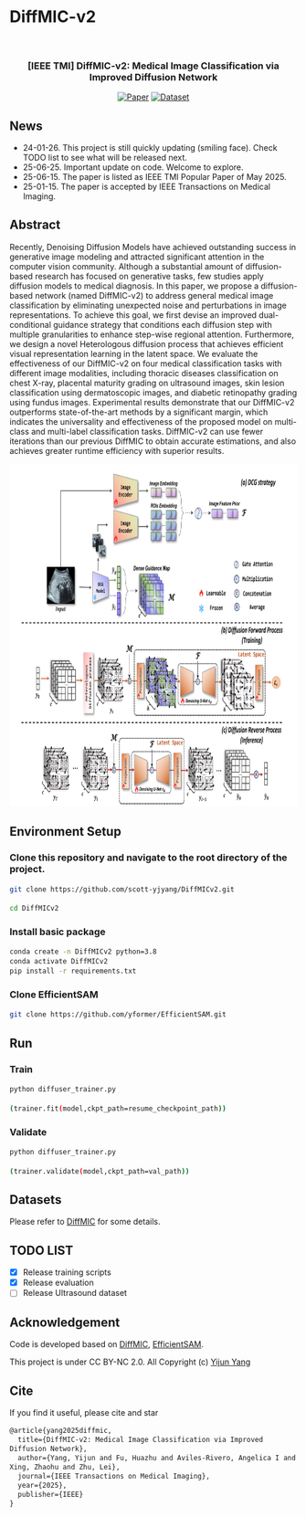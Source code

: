 # DiffMIC-v2

<div align="center">
<br>
<h3>[IEEE TMI] DiffMIC-v2: Medical Image Classification via Improved Diffusion Network</h3>

<p align="center">
  <a href="[https://arxiv.org/abs/2506.02327](https://ieeexplore.ieee.org/abstract/document/10843287)"><img src="https://img.shields.io/badge/Paper-<COLOR>.svg" alt="Paper"></a>
  <a href="https://github.com/scott-yjyang/DiffMICv2"><img src="https://img.shields.io/badge/Dataset-yellow.svg" alt="Dataset"></a>
 <p align="center">
  
</div>

## News

- 24-01-26. This project is still quickly updating (smiling face). Check TODO list to see what will be released next.
- 25-06-25. Important update on code. Welcome to explore.
- 25-06-15. The paper is listed as IEEE TMI Popular Paper of May 2025.
- 25-01-15. The paper is accepted by IEEE Transactions on Medical Imaging.

## Abstract

Recently, Denoising Diffusion Models have achieved outstanding success in generative image modeling and attracted significant attention in the computer vision community. Although a substantial amount of diffusion-based research has focused on generative tasks, few studies apply diffusion models to medical diagnosis.
In this paper, we propose a diffusion-based network (named DiffMIC-v2) to address general medical image classification by eliminating unexpected noise and perturbations in image representations.
To achieve this goal, we first devise an improved dual-conditional guidance strategy that conditions each diffusion step with multiple granularities to enhance step-wise regional attention.
Furthermore, we design a novel Heterologous diffusion process that achieves efficient visual representation learning in the latent space.
We evaluate the effectiveness of our DiffMIC-v2 on four medical classification tasks with different image modalities, including thoracic diseases classification on chest X-ray, placental maturity grading on ultrasound images, skin lesion classification using dermatoscopic images, and diabetic retinopathy grading using fundus images.
Experimental results demonstrate that our DiffMIC-v2 outperforms state-of-the-art methods by a significant margin, which indicates the universality and effectiveness of the proposed model on multi-class and multi-label classification tasks.
DiffMIC-v2 can use fewer iterations than our previous DiffMIC to obtain accurate estimations, and also achieves greater runtime efficiency with superior results.

<img width="800" height="600" src="https://github.com/scott-yjyang/DiffMICv2/blob/main/assets/framework.png">

## Environment Setup

### Clone this repository and navigate to the root directory of the project.

```bash
git clone https://github.com/scott-yjyang/DiffMICv2.git

cd DiffMICv2
```

### Install basic package

```bash
conda create -n DiffMICv2 python=3.8
conda activate DiffMICv2
pip install -r requirements.txt
```

### Clone EfficientSAM

```bash
git clone https://github.com/yformer/EfficientSAM.git

```

## Run

### Train

```bash
python diffuser_trainer.py

(trainer.fit(model,ckpt_path=resume_checkpoint_path))
```

### Validate

```bash
python diffuser_trainer.py

(trainer.validate(model,ckpt_path=val_path))
```

## Datasets

Please refer to [DiffMIC](https://github.com/scott-yjyang/DiffMIC) for some details.

## TODO LIST

- [x] Release training scripts
- [x] Release evaluation
- [ ] Release Ultrasound dataset

## Acknowledgement

Code is developed based on [DiffMIC](https://github.com/scott-yjyang/DiffMIC), [EfficientSAM](https://github.com/yformer/EfficientSAM).

This project is under CC BY-NC 2.0. All Copyright (c) [Yijun Yang](https://yijun-yang.github.io/)

## Cite

If you find it useful, please cite and star

```
@article{yang2025diffmic,
  title={DiffMIC-v2: Medical Image Classification via Improved Diffusion Network},
  author={Yang, Yijun and Fu, Huazhu and Aviles-Rivero, Angelica I and Xing, Zhaohu and Zhu, Lei},
  journal={IEEE Transactions on Medical Imaging},
  year={2025},
  publisher={IEEE}
}
```
